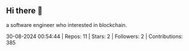 ## Hi there 👋
a software engineer who interested in blockchain.
<!--START_SECTION:github_stats-->
30-08-2024 00:54:44 | Repos: 11 | Stars: 2 | Followers: 2 | Contributions: 385
<!--END_SECTION:github_stats-->
